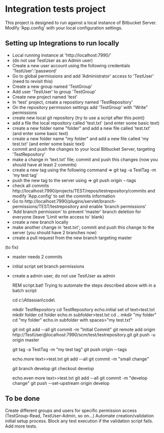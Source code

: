 ﻿# Integration tests project

This project is designed to run against a local instance of Bitbucket Server.
Modify 'App.config' with your local configuration settings.


## Setting up Integrations to run locally

 * Local running instance at 'http://localhost:7990/'
 * (do not use TestUser as an Admin user)
 * Create a new user account using the following credentials 'TestUser':'password'
 * Go to global permissions and add 'Administrator' access to 'TestUser' (need to revisit this)
 * Create a new group named 'TestGroup'
 * Add user 'TestUser' to group 'TestGroup'
 * Create new project named 'test'
 * In 'test' project, create a repository named 'TestRepository'
 * On the repository permission settings add 'TestGroup' with "Write" permissions 
 * create new local git repository {try to use a script after this point}
 * add a file the local repository called 'test.txt' (and enter some basic text)
 * create a new folder name "folder" and add a new file called 'test.txt' (and enter some basic text)
 * create a new folder name "my folder" and add a new file called 'my test.txt' (and enter some basic text)
 * commit and push the changes to your local Bitbucket Server, targeting 'TestRepository'
 * make a change in 'text.txt' file; commit and push this changes (now you should have at least 2 commits)
 * create a new tag using the following command => git tag -a TestTag -m 'my test tag'
 * push the new tag to the server using => git push origin --tags
 * check all commits http://localhost:7990/projects/TEST/repos/testrepository/commits and modify 'App.config' to set the commits information
 * Go to http://localhost:7990/plugins/servlet/branch-permissions/TEST/testrepository and enable 'branch permissions'
 * 'Add branch permission' to prevent 'master' branch deletion for everyone (leave 'Limit write access to' blank)
 * create a new branch locally
 * make another change in 'test.txt'; commit and push this change to the server (you should have 2 branches now)
 * create a pull request from the new branch targeting master

 (to fix)
 - master needs 2 commits
 - initial script set branch permissions
 - create a admin user, do not use TestUser as admin


	REM script.bat! Trying to automate the steps described above with in a batch script

	cd c:\Atlassian\code\

	mkdir TestRepository
	cd TestRepository
	echo.initial set of text>test.txt
	mkdir folder
	cd folder
	echo.in subfolder>test.txt
	cd ..
	mkdir "my folder"
	cd "my folder"
	echo.in subfolder with spaces>"my test.txt"

	git init
	git add --all
	git commit -m "Initial Commit"
	git remote add origin http://TestUser@localhost:7990/scm/test/testrepository.git
	git push -u origin master

	git tag -a TestTag -m "my test tag"
	git push origin --tags

	echo.more text>>test.txt
	git add --all
	git commit -m "small change"

	git branch develop
	git checkout develop

	echo.even more text>>test.txt
	git add --all
	git commit -m "develop change"
	git push --set-upstream origin develop


 
## To be done

Create different groups and users for specific permission access (TestGroup-Read, TestUser-Admin, so on...)
Automate creation/validation initial setup process.
Block any test execution if the validation script fails.
Add more tests.